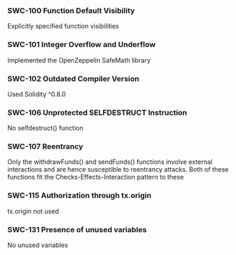 ### SWC-100 Function Default Visibility

Explicitly specified function visibilities

### SWC-101 Integer Overflow and Underflow

Implemented the OpenZeppelin SafeMath library

### SWC-102 Outdated Compiler Version

Used Solidity ^0.8.0

### SWC-106 Unprotected SELFDESTRUCT Instruction

No selfdestruct() function

### SWC-107 Reentrancy

Only the withdrawFunds() and sendFunds() functions involve external interactions and are hence susceptible to reentrancy attacks. Both of these functions fit the Checks-Effects-Interaction pattern to these

### SWC-115 Authorization through tx.origin

tx.origin not used

### SWC-131 Presence of unused variables

No unused variables